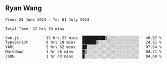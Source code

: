 ## Ryan Wang

<!--START_SECTION:waka-->

```txt
From: 24 June 2024 - To: 01 July 2024

Total Time: 37 hrs 33 mins

Vue.js            15 hrs 23 mins  ██████████▒░░░░░░░░░░░░░░   40.97 %
TypeScript        9 hrs 18 mins   ██████▒░░░░░░░░░░░░░░░░░░   24.81 %
YAML              2 hrs 52 mins   ██░░░░░░░░░░░░░░░░░░░░░░░   07.64 %
Markdown          1 hr 46 mins    █▒░░░░░░░░░░░░░░░░░░░░░░░   04.71 %
JSON              1 hr 43 mins    █░░░░░░░░░░░░░░░░░░░░░░░░   04.60 %
```

<!--END_SECTION:waka-->
